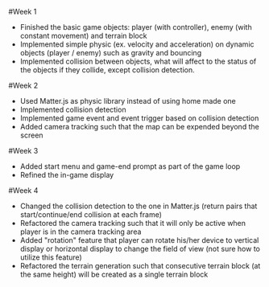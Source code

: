 #Week 1
* Finished the basic game objects: player (with controller), enemy (with constant movement) and terrain block
* Implemented simple physic (ex. velocity and acceleration) on dynamic objects (player / enemy) such as gravity and bouncing
* Implemented collision between objects, what will affect to the status of the objects if they collide, except collision detection.

#Week 2
* Used Matter.js as physic library instead of using home made one
* Implemented collision detection
* Implemented game event and event trigger based on collision detection
* Added camera tracking such that the map can be expended beyond the screen

#Week 3
* Added start menu and game-end prompt as part of the game loop
* Refined the in-game display

#Week 4
* Changed the collision detection to the one in Matter.js (return pairs that start/continue/end collision at each frame)
* Refactored the camera tracking such that it will only be active when player is in the camera tracking area
* Added "rotation" feature that player can rotate his/her device to vertical display or horizontal display to change the field of view (not sure how to utilize this feature)
* Refactored the terrain generation such that consecutive terrain block (at the same height) will be created as a single terrain block
